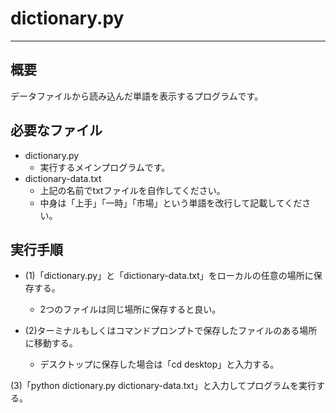 # dictionary.py

---

## 概要

データファイルから読み込んだ単語を表示するプログラムです。

## 必要なファイル

- dictionary.py
    - 実行するメインプログラムです。
- dictionary-data.txt
    - 上記の名前でtxtファイルを自作してください。
    - 中身は「上手」「一時」「市場」という単語を改行して記載してください。

## 実行手順

- (1)「dictionary.py」と「dictionary-data.txt」をローカルの任意の場所に保存する。

    - 2つのファイルは同じ場所に保存すると良い。

- (2)ターミナルもしくはコマンドプロンプトで保存したファイルのある場所に移動する。

    - デスクトップに保存した場合は「cd desktop」と入力する。

(3)「python dictionary.py dictionary-data.txt」と入力してプログラムを実行する。
